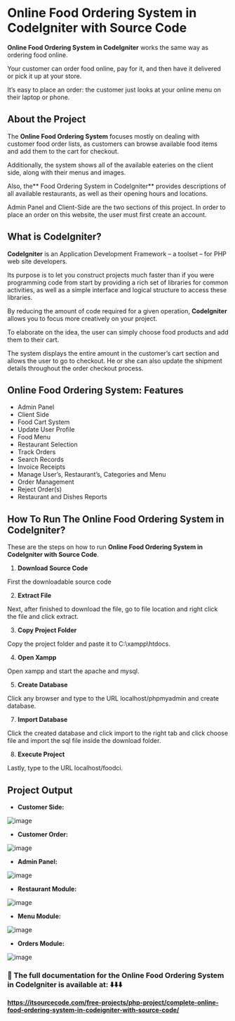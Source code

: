 # Online Food Ordering System in CodeIgniter with Source Code

**Online Food Ordering System in CodeIgniter** works the same way as ordering food online. 

Your customer can order food online, pay for it, and then have it delivered or pick it up at your store.

It’s easy to place an order: the customer just looks at your online menu on their laptop or phone.

## About the Project
The **Online Food Ordering System** focuses mostly on dealing with customer food order lists, as customers can browse available food items and add them to the cart for checkout.

Additionally, the system shows all of the available eateries on the client side, along with their menus and images.

Also, the** Food Ordering System in CodeIgniter** provides descriptions of all available restaurants, as well as their opening hours and locations.

Admin Panel and Client-Side are the two sections of this project. In order to place an order on this website, the user must first create an account.

## What is CodeIgniter?

**CodeIgniter** is an Application Development Framework – a toolset – for PHP web site developers. 

Its purpose is to let you construct projects much faster than if you were programming code from start by providing a rich set of libraries for common activities, as well as a simple interface and logical structure to access these libraries.

By reducing the amount of code required for a given operation, **CodeIgniter** allows you to focus more creatively on your project.

To elaborate on the idea, the user can simply choose food products and add them to their cart. 

The system displays the entire amount in the customer’s cart section and allows the user to go to checkout. He or she can also update the shipment details throughout the order checkout process.

## Online Food Ordering System: Features
* Admin Panel
* Client Side
* Food Cart System
* Update User Profile
* Food Menu
* Restaurant Selection
* Track Orders
* Search Records
* Invoice Receipts
* Manage User’s, Restaurant’s, Categories and Menu
* Order Management
* Reject Order(s)
* Restaurant and Dishes Reports

## How To Run The Online Food Ordering System in CodeIgniter?
These are the steps on how to run **Online Food Ordering System in CodeIgniter with Source Code**.

1. **Download Source Code**

First the downloadable source code

2. **Extract File**

Next, after finished to download the file, go to file location and right click the file and click extract.

3. **Copy Project Folder**

Copy the project folder and paste it to C:\xampp\htdocs.

4. **Open Xampp**

Open xampp and start the apache and mysql.

5. **Create Database**

Click any browser and type to the URL localhost/phpmyadmin and create database.

7. **Import Database**

Click the created database and click import to the right tab and click choose file and import the sql file inside the download folder.

8. **Execute Project**

Lastly, type to the URL localhost/foodci.

## Project Output

* **Customer Side:**

![image](https://github.com/user-attachments/assets/2f36b315-7c37-4228-ab78-c50d75746901)

* **Customer Order:**

 ![image](https://github.com/user-attachments/assets/c52a68c8-b120-4c11-afb8-1947cae269b6)

* **Admin Panel:**

![image](https://github.com/user-attachments/assets/341e6899-2571-41ac-8e4b-bd334e9f1b4e)

* **Restaurant Module:**

![image](https://github.com/user-attachments/assets/8d6dc8a0-1a26-4e14-a4b8-7e6746603c3a)

* **Menu Module:**

![image](https://github.com/user-attachments/assets/13490a7c-3f2c-4451-8a58-d41f334e624b)

* **Orders Module:**

![image](https://github.com/user-attachments/assets/bd0f377d-38f4-4446-8337-d40e9433d3ae)

### 📌 The full documentation for the Online Food Ordering System in CodeIgniter is available at: ⬇️⬇️⬇️

**https://itsourcecode.com/free-projects/php-project/complete-online-food-ordering-system-in-codeigniter-with-source-code/**
